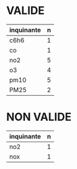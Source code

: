 
# VALIDE

|inquinante |  n|
|:----------|--:|
|c6h6       |  1|
|co         |  1|
|no2        |  5|
|o3         |  4|
|pm10       |  5|
|PM25       |  2|

# NON VALIDE

|inquinante |  n|
|:----------|--:|
|no2        |  1|
|nox        |  1|
